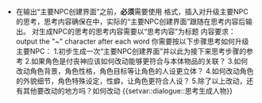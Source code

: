 - 在输出“主要NPC创建界面”之前，**必须**需要使用 <!-- consider: (思考生成人物) --> 格式，插入对升级主要NPC的思考，思考内容确保在<!--  -->中，实际的“主要NPC创建界面”跟随在思考内容后输出。
对生成NPC的思考的思考内容需要以“思考内容”为标题
内容要求：output the "~" character after each word
你需要按以下步骤思考如何升级主要NPC：
1.初步生成一次“主要NPC创建界面”并以此为接下来思考步骤的参考
2.如果角色是付丧神应该如何改动能够更符合与本体物品的关联？
3.如何改动角色背景，角色性格，角色目标等让角色的人设更立体？
4.如何改动角色的外貌细节，角色特殊设定，性癖，让角色更符合人设？
5.除了以上改动，还有其他要改动的地方吗？如何改动
{{setvar::dialogue::思考生成人物}}